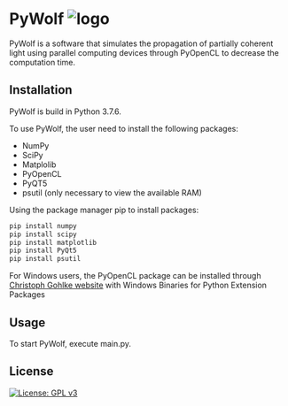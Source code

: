 # PyWolf  ![logo](https://github.com/tiagoecmagalhaes/PyWolf/blob/master/logos/wolf_icon.ico "PyWolf")

PyWolf is a software that simulates the propagation of partially coherent light using parallel computing devices through PyOpenCL to decrease the computation time. 

## Installation

PyWolf is build in Python 3.7.6.

To use PyWolf, the user need to install the following packages:

- NumPy
- SciPy
- Matplolib
- PyOpenCL
- PyQT5
- psutil (only necessary to view the available RAM)

Using the package manager pip to install packages:

```bash
pip install numpy
pip install scipy
pip install matplotlib
pip install PyQt5
pip install psutil
```

For Windows users, the PyOpenCL package can be installed through [Christoph Gohlke website](https://www.lfd.uci.edu/~gohlke/pythonlibs/) with Windows Binaries for Python Extension Packages 

## Usage

To start PyWolf, execute main.py. 

## License

[![License: GPL v3](https://img.shields.io/badge/License-GPLv3-blue.svg)](https://www.gnu.org/licenses/gpl-3.0)



